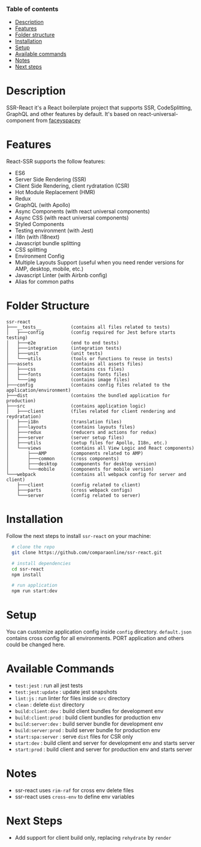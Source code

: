 ### Table of contents

- [Description](#description)
- [Features](#features)
- [Folder structure](#folder-structure)
- [Installation](#installation)
- [Setup](#setup)
- [Available commands](#available-commands)
- [Notes](#notes)
- [Next steps](#next-steps)




# Description
SSR-React it's a React boilerplate project that supports SSR, CodeSplitting, GraphQL and other features by default. It's based on react-universal-component from [faceyspacey](https://github.com/faceyspacey/react-universal-component)

# Features
React-SSR supports the follow features:
- ES6
- Server Side Rendering (SSR)
- Client Side Rendering, client rydratation (CSR)
- Hot Module Replacement (HMR)
- Redux
- GraphQL (with Apollo)
- Async Components (with react universal components)
- Async CSS (with react universal components)
- Styled Components
- Testing environment (with Jest)
- i18n (with i18next)
- Javascript bundle splitting
- CSS splitting
- Environment Config
- Multiple Layouts Support (useful when you need render versions for AMP, desktop, mobile, etc.)
- Javascript Linter (with Airbnb config)
- Alias for common paths

# Folder Structure

```
ssr-react
├───__tests__           (contains all files related to tests)
│   ├───config          (config required for Jest before starts testing)
│   ├───e2e             (end to end tests)
│   ├───integration     (integration tests)
│   ├───unit            (unit tests)
│   └───utils           (tools or functions to reuse in tests)
├───assets              (contains all assets files)
│   ├───css             (contains css files)
│   ├───fonts           (contains fonts files)
│   └───img             (contains image files)
├───config              (contains config files related to the application/environment)
├───dist                (contains the bundled application for production)
├───src                 (contains application logic)
│   ├───client          (files related for client rendering and reydratation)
│   ├───i18n            (translation files)
│   ├───layouts         (contains layouts files)
│   ├───redux           (reducers and actions for redux)
│   ├───server          (server setup files)
│   ├───utils           (setup files for Apollo, I18n, etc.)
│   └───views           (contains all View Logic and React components)
│       ├───AMP         (components related to AMP)
│       ├───common      (cross components)
│       ├───desktop     (components for desktop version)
│       └───mobile      (components for mobile version)
└───webpack             (contains all webpack config for server and client)
    ├───client          (config related to client)
    ├───parts           (cross webpack configs)
    └───server          (config related to server)
```

# Installation
Follow the next steps to install `ssr-react` on your machine:

```bash
  # clone the repo
  git clone https://github.com/comparaonline/ssr-react.git

  # install dependencies
  cd ssr-react
  npm install

  # run application
  npm run start:dev
```

# Setup
You can customize application config inside `config` directory. `default.json` contains cross config for all environments. PORT application and others could be changed here.

# Available Commands
- `test:jest` : run all jest tests
- `test:jest:update` : update jest snapshots
- `lint:js` : run linter for files inside `src` directory
- `clean` : delete `dist` directory
- `build:client:dev` : build client bundles for development env
- `build:client:prod` : build client bundles for production env
- `build:server:dev` : build server bundle for development env
- `build:server:prod` : build server bundle for production env
- `start:spa:server` : serve `dist` files for CSR only
- `start:dev` : build client and server for development env and starts server
- `start:prod` : build client and server for production env and starts server

# Notes
- ssr-react uses `rim-raf` for cross env delete files
- ssr-react uses `cross-env` to define env variables

# Next Steps
- Add support for client build only, replacing `rehydrate` by `render`
